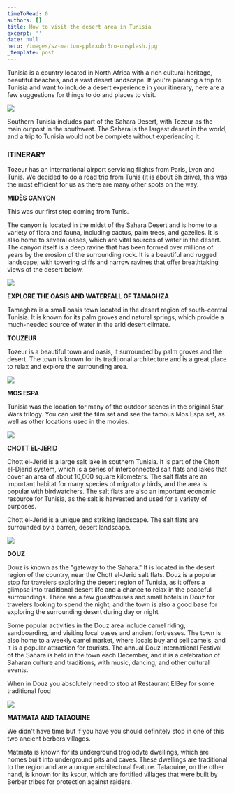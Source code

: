 ```yaml
---
timeToRead: 0
authors: []
title: How to visit the desert area in Tunisia
excerpt: ''
date: null
hero: /images/sz-marton-pplrxobr3ro-unsplash.jpg
_template: post
---
```


Tunisia is a country located in North Africa with a rich cultural heritage, beautiful beaches, and a vast desert landscape. If you're planning a trip to Tunisia and want to include a desert experience in your itinerary, here are a few suggestions for things to do and places to visit. 

  
![](/images/andrzej-kryszpiniuk-d1is5s5o9xo-unsplash.jpg)

Southern Tunisia includes part of the Sahara Desert, with Tozeur as the main outpost in the southwest. The Sahara is the largest desert in the world, and a trip to Tunisia would not be complete without experiencing it. 

### **ITINERARY** 

Tozeur has an international airport servicing flights from Paris, Lyon and Tunis. We decided to do a road trip from Tunis (it is about 6h drive), this was the most efficient for us as there are many other spots on the way. 

**MIDÈS CANYON**

This was our first stop coming from Tunis.

The canyon is located in the midst of the Sahara Desert and is home to a variety of flora and fauna, including cactus, palm trees, and gazelles. It is also home to several oases, which are vital sources of water in the desert. The canyon itself is a deep ravine that has been formed over millions of years by the erosion of the surrounding rock. It is a beautiful and rugged landscape, with towering cliffs and narrow ravines that offer breathtaking views of the desert below.

![](/images/b3613082-2b2c-4eb6-844d-c08ead57cbf3.JPG)

**EXPLORE THE OASIS AND WATERFALL OF TAMAGHZA**

Tamaghza is a small oasis town located in the desert region of south-central Tunisia. It is known for its palm groves and natural springs, which provide a much-needed source of water in the arid desert climate.

**TOUZEUR**

Tozeur is a beautiful town and oasis, it surrounded by palm groves and the desert. The town is known for its traditional architecture and is a great place to relax and explore the surrounding area.

![](/images/attila-janosi-xlo4v1rrfiy-unsplash.jpg)

**MOS ESPA**

Tunisia was the location for many of the outdoor scenes in the original Star Wars trilogy. You can visit the film set and see the famous Mos Espa set, as well as other locations used in the movies.

![](/images/a427d6ce-e88e-46d4-b5e4-386ca1d14fc4.JPG)

**CHOTT EL-JERID**

Chott el-Jerid is a large salt lake in southern Tunisia. It is part of the Chott el-Djerid system, which is a series of interconnected salt flats and lakes that cover an area of about 10,000 square kilometers. The salt flats are an important habitat for many species of migratory birds, and the area is popular with birdwatchers. The salt flats are also an important economic resource for Tunisia, as the salt is harvested and used for a variety of purposes.

Chott el-Jerid is a unique and striking landscape. The salt flats are surrounded by a barren, desert landscape.

![](/images/6e6d9b75-b54c-4142-a38d-a3ca93acf0a1.JPG)

**DOUZ** 

Douz is known as the "gateway to the Sahara." It is located in the desert region of the country, near the Chott el-Jerid salt flats. Douz is a popular stop for travelers exploring the desert region of Tunisia, as it offers a glimpse into traditional desert life and a chance to relax in the peaceful surroundings. There are a few guesthouses and small hotels in Douz for travelers looking to spend the night, and the town is also a good base for exploring the surrounding desert during day or night

Some popular activities in the Douz area include camel riding, sandboarding, and visiting local oases and ancient fortresses. The town is also home to a weekly camel market, where locals buy and sell camels, and it is a popular attraction for tourists. The annual Douz International Festival of the Sahara is held in the town each December, and it is a celebration of Saharan culture and traditions, with music, dancing, and other cultural events.

When in Douz you absolutely need to stop at Restaurant ElBey for some traditional food 

![](/images/patryk-latoszewski-eqc3vzuak1i-unsplash.jpg)

**MATMATA AND TATAOUINE**

We didn't have time but if you have you should definitely stop in one of this two ancient berbers villages. 

Matmata is known for its underground troglodyte dwellings, which are homes built into underground pits and caves. These dwellings are traditional to the region and are a unique architectural feature. Tataouine, on the other hand, is known for its ksour, which are fortified villages that were built by Berber tribes for protection against raiders.
